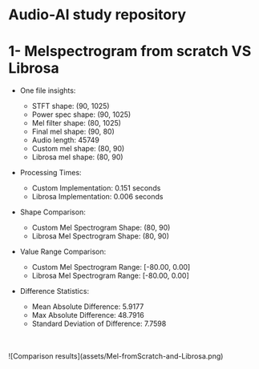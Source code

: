 # Audio-AI study repository

# 1- Melspectrogram from scratch VS Librosa

- One file insights:
    - STFT shape: (90, 1025)
    - Power spec shape: (90, 1025)
    - Mel filter shape: (80, 1025)
    - Final mel shape: (90, 80)
    - Audio length: 45749
    - Custom mel shape: (80, 90)
    - Librosa mel shape: (80, 90)

- Processing Times:
    - Custom Implementation: 0.151 seconds
    - Librosa Implementation: 0.006 seconds

- Shape Comparison:
    - Custom Mel Spectrogram Shape: (80, 90)
    - Librosa Mel Spectrogram Shape: (80, 90)

- Value Range Comparison:
    - Custom Mel Spectrogram Range: [-80.00, 0.00]
    - Librosa Mel Spectrogram Range: [-80.00, 0.00]

- Difference Statistics:
    - Mean Absolute Difference: 5.9177
    - Max Absolute Difference: 48.7916
    - Standard Deviation of Difference: 7.7598
<br>
<br>
![Comparison results](assets/Mel-fromScratch-and-Librosa.png)